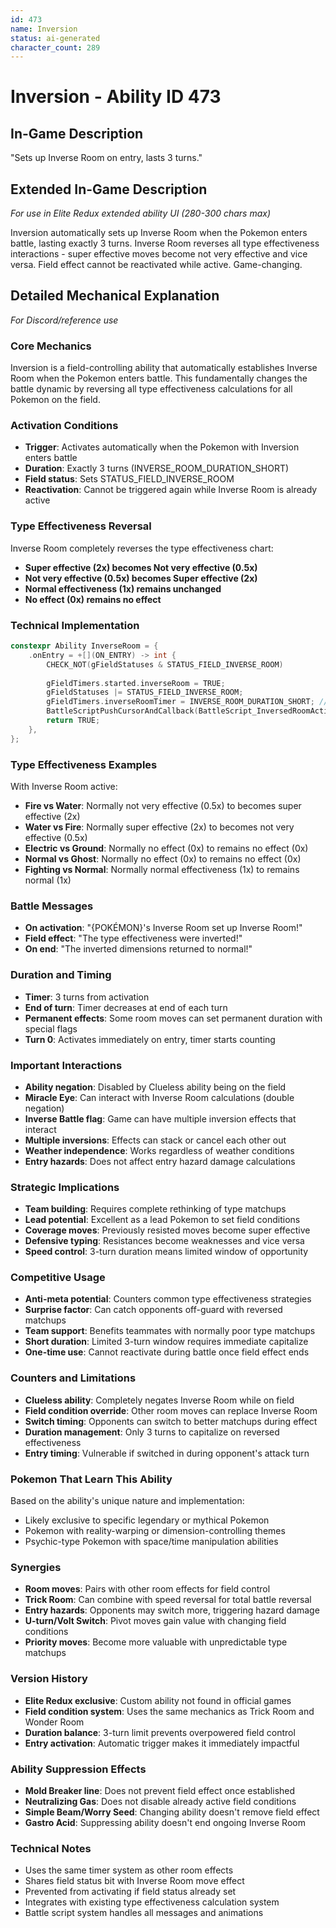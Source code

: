 ```yaml
---
id: 473
name: Inversion
status: ai-generated
character_count: 289
---
```


# Inversion - Ability ID 473

## In-Game Description
"Sets up Inverse Room on entry, lasts 3 turns."

## Extended In-Game Description
*For use in Elite Redux extended ability UI (280-300 chars max)*

Inversion automatically sets up Inverse Room when the Pokemon enters battle, lasting exactly 3 turns. Inverse Room reverses all type effectiveness interactions - super effective moves become not very effective and vice versa. Field effect cannot be reactivated while active. Game-changing.

## Detailed Mechanical Explanation
*For Discord/reference use*

### Core Mechanics
Inversion is a field-controlling ability that automatically establishes Inverse Room when the Pokemon enters battle. This fundamentally changes the battle dynamic by reversing all type effectiveness calculations for all Pokemon on the field.

### Activation Conditions
- **Trigger**: Activates automatically when the Pokemon with Inversion enters battle
- **Duration**: Exactly 3 turns (INVERSE_ROOM_DURATION_SHORT)
- **Field status**: Sets STATUS_FIELD_INVERSE_ROOM
- **Reactivation**: Cannot be triggered again while Inverse Room is already active

### Type Effectiveness Reversal
Inverse Room completely reverses the type effectiveness chart:
- **Super effective (2x) becomes Not very effective (0.5x)**
- **Not very effective (0.5x) becomes Super effective (2x)**
- **Normal effectiveness (1x) remains unchanged**
- **No effect (0x) remains no effect**

### Technical Implementation
```c
constexpr Ability InverseRoom = {
    .onEntry = +[](ON_ENTRY) -> int {
        CHECK_NOT(gFieldStatuses & STATUS_FIELD_INVERSE_ROOM)
        
        gFieldTimers.started.inverseRoom = TRUE;
        gFieldStatuses |= STATUS_FIELD_INVERSE_ROOM;
        gFieldTimers.inverseRoomTimer = INVERSE_ROOM_DURATION_SHORT; // 3 turns
        BattleScriptPushCursorAndCallback(BattleScript_InversedRoomActivated);
        return TRUE;
    },
};
```

### Type Effectiveness Examples
With Inverse Room active:
- **Fire vs Water**: Normally not very effective (0.5x) to becomes super effective (2x)
- **Water vs Fire**: Normally super effective (2x) to becomes not very effective (0.5x)
- **Electric vs Ground**: Normally no effect (0x) to remains no effect (0x)
- **Normal vs Ghost**: Normally no effect (0x) to remains no effect (0x)
- **Fighting vs Normal**: Normally normal effectiveness (1x) to remains normal (1x)

### Battle Messages
- **On activation**: "{POKÉMON}'s Inverse Room set up Inverse Room!"
- **Field effect**: "The type effectiveness were inverted!"
- **On end**: "The inverted dimensions returned to normal!"

### Duration and Timing
- **Timer**: 3 turns from activation
- **End of turn**: Timer decreases at end of each turn
- **Permanent effects**: Some room moves can set permanent duration with special flags
- **Turn 0**: Activates immediately on entry, timer starts counting

### Important Interactions
- **Ability negation**: Disabled by Clueless ability being on the field
- **Miracle Eye**: Can interact with Inverse Room calculations (double negation)
- **Inverse Battle flag**: Game can have multiple inversion effects that interact
- **Multiple inversions**: Effects can stack or cancel each other out
- **Weather independence**: Works regardless of weather conditions
- **Entry hazards**: Does not affect entry hazard damage calculations

### Strategic Implications
- **Team building**: Requires complete rethinking of type matchups
- **Lead potential**: Excellent as a lead Pokemon to set field conditions
- **Coverage moves**: Previously resisted moves become super effective
- **Defensive typing**: Resistances become weaknesses and vice versa
- **Speed control**: 3-turn duration means limited window of opportunity

### Competitive Usage
- **Anti-meta potential**: Counters common type effectiveness strategies
- **Surprise factor**: Can catch opponents off-guard with reversed matchups
- **Team support**: Benefits teammates with normally poor type matchups
- **Short duration**: Limited 3-turn window requires immediate capitalize
- **One-time use**: Cannot reactivate during battle once field effect ends

### Counters and Limitations
- **Clueless ability**: Completely negates Inverse Room while on field
- **Field condition override**: Other room moves can replace Inverse Room
- **Switch timing**: Opponents can switch to better matchups during effect
- **Duration management**: Only 3 turns to capitalize on reversed effectiveness
- **Entry timing**: Vulnerable if switched in during opponent's attack turn

### Pokemon That Learn This Ability
Based on the ability's unique nature and implementation:
- Likely exclusive to specific legendary or mythical Pokemon
- Pokemon with reality-warping or dimension-controlling themes
- Psychic-type Pokemon with space/time manipulation abilities

### Synergies
- **Room moves**: Pairs with other room effects for field control
- **Trick Room**: Can combine with speed reversal for total battle reversal
- **Entry hazards**: Opponents may switch more, triggering hazard damage
- **U-turn/Volt Switch**: Pivot moves gain value with changing field conditions
- **Priority moves**: Become more valuable with unpredictable type matchups

### Version History
- **Elite Redux exclusive**: Custom ability not found in official games
- **Field condition system**: Uses the same mechanics as Trick Room and Wonder Room
- **Duration balance**: 3-turn limit prevents overpowered field control
- **Entry activation**: Automatic trigger makes it immediately impactful

### Ability Suppression Effects
- **Mold Breaker line**: Does not prevent field effect once established
- **Neutralizing Gas**: Does not disable already active field conditions
- **Simple Beam/Worry Seed**: Changing ability doesn't remove field effect
- **Gastro Acid**: Suppressing ability doesn't end ongoing Inverse Room

### Technical Notes
- Uses the same timer system as other room effects
- Shares field status bit with Inverse Room move effect
- Prevented from activating if field status already set
- Integrates with existing type effectiveness calculation system
- Battle script system handles all messages and animations